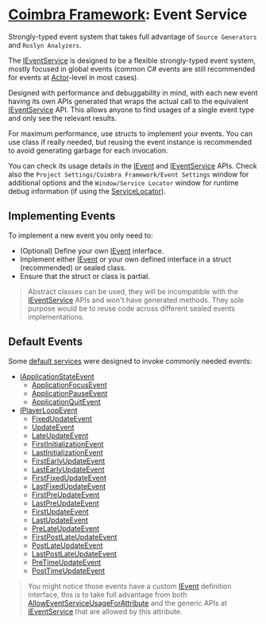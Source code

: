 # [Coimbra Framework](Index.md): Event Service

Strongly-typed event system that takes full advantage of `Source Generators` and `Roslyn Analyzers`.

The [IEventService] is designed to be a flexible strongly-typed event system, mostly focused in global events (common C# events are still recommended for events at [Actor]-level in most cases).

Designed with performance and debuggability in mind, with each new event having its own APIs generated that wraps the actual call to the equivalent [IEventService] API. This allows anyone to find usages of a single event type and only see the relevant results.

For maximum performance, use structs to implement your events. You can use class if really needed, but reusing the event instance is recommended to avoid generating garbage for each invocation.

You can check its usage details in the [IEvent] and [IEventService] APIs. Check also the `Project Settings/Coimbra Framework/Event Settings` window for additional options and the `Window/Service Locator` window for runtime debug information (if using the [ServiceLocator]).

## Implementing Events

To implement a new event you only need to:

- (Optional) Define your own [IEvent] interface.
- Implement either [IEvent] or your own defined interface in a struct (recommended) or sealed class.
- Ensure that the struct or class is partial.

> Abstract classes can be used, they will be incompatible with the [IEventService] APIs and won't have generated methods. They sole purpose would be to reuse code across different sealed events implementations.

## Default Events

Some [default services](ServiceLocator.md#default-services) were designed to invoke commonly needed events:

- [IApplicationStateEvent](../Coimbra.Services.ApplicationStateEvents/IApplicationStateEvent.cs)
  - [ApplicationFocusEvent](../Coimbra.Services.ApplicationStateEvents/ApplicationFocusEvent.cs)
  - [ApplicationPauseEvent](../Coimbra.Services.ApplicationStateEvents/ApplicationPauseEvent.cs)
  - [ApplicationQuitEvent](../Coimbra.Services.ApplicationStateEvents/ApplicationQuitEvent.cs)
- [IPlayerLoopEvent](../Coimbra.Services.PlayerLoopEvents/IPlayerLoopEvent.cs)
  - [FixedUpdateEvent](../Coimbra.Services.PlayerLoopEvents/Events/FixedUpdateEvent.cs)
  - [UpdateEvent](../Coimbra.Services.PlayerLoopEvents/Events/UpdateEvent.cs)
  - [LateUpdateEvent](../Coimbra.Services.PlayerLoopEvents/Events/LateUpdateEvent.cs)
  - [FirstInitializationEvent](../Coimbra.Services.PlayerLoopEvents/Events/FirstInitializationEvent.cs)
  - [LastInitializationEvent](../Coimbra.Services.PlayerLoopEvents/Events/LastInitializationEvent.cs)
  - [FirstEarlyUpdateEvent](../Coimbra.Services.PlayerLoopEvents/Events/FirstEarlyUpdateEvent.cs)
  - [LastEarlyUpdateEvent](../Coimbra.Services.PlayerLoopEvents/Events/LastEarlyUpdateEvent.cs)
  - [FirstFixedUpdateEvent](../Coimbra.Services.PlayerLoopEvents/Events/FirstFixedUpdateEvent.cs)
  - [LastFixedUpdateEvent](../Coimbra.Services.PlayerLoopEvents/Events/LastFixedUpdateEvent.cs)
  - [FirstPreUpdateEvent](../Coimbra.Services.PlayerLoopEvents/Events/FirstPreUpdateEvent.cs)
  - [LastPreUpdateEvent](../Coimbra.Services.PlayerLoopEvents/Events/LastPreUpdateEvent.cs)
  - [FirstUpdateEvent](../Coimbra.Services.PlayerLoopEvents/Events/FirstUpdateEvent.cs)
  - [LastUpdateEvent](../Coimbra.Services.PlayerLoopEvents/Events/LastUpdateEvent.cs)
  - [PreLateUpdateEvent](../Coimbra.Services.PlayerLoopEvents/Events/PreLateUpdateEvent.cs)
  - [FirstPostLateUpdateEvent](../Coimbra.Services.PlayerLoopEvents/Events/FirstPostLateUpdateEvent.cs)
  - [PostLateUpdateEvent](../Coimbra.Services.PlayerLoopEvents/Events/PostLateUpdateEvent.cs)
  - [LastPostLateUpdateEvent](../Coimbra.Services.PlayerLoopEvents/Events/LastPostLateUpdateEvent.cs)
  - [PreTimeUpdateEvent](../Coimbra.Services.PlayerLoopEvents/Events/PreTimeUpdateEvent.cs)
  - [PostTimeUpdateEvent](../Coimbra.Services.PlayerLoopEvents/Events/PostTimeUpdateEvent.cs)

> You might notice those events have a custom [IEvent] definition interface, this is to take full advantage from both [AllowEventServiceUsageForAttribute] and the generic APIs at [IEventService] that are allowed by this attribute.

[Actor]:<Actor.md>
[ServiceLocator]:<ServiceLocator>
[AllowEventServiceUsageForAttribute]:<../Coimbra.Services.Events/AllowEventServiceUsageForAttribute.cs>
[IEvent]:<../Coimbra.Services.Events/IEvent.cs>
[IEventService]:<../Coimbra.Services.Events/IEventService.cs>
